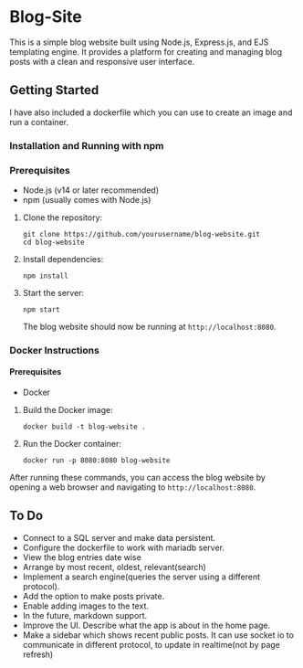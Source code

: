 # Blog-Site

This is a simple blog website built using Node.js, Express.js, and EJS templating engine. It provides a platform for creating and managing blog posts with a clean and responsive user interface.

## Getting Started

I have also included a dockerfile which you can use to create an image and run a container.

### Installation and Running with npm

### Prerequisites

- Node.js (v14 or later recommended)
- npm (usually comes with Node.js)

1. Clone the repository:

   ```
   git clone https://github.com/yourusername/blog-website.git
   cd blog-website
   ```

2. Install dependencies:

   ```
   npm install
   ```

3. Start the server:

   ```
   npm start
   ```

   The blog website should now be running at `http://localhost:8080`.

### Docker Instructions

#### Prerequisites

- Docker

1. Build the Docker image:

   ```
   docker build -t blog-website .
   ```

2. Run the Docker container:
   ```
   docker run -p 8080:8080 blog-website
   ```

After running these commands, you can access the blog website by opening a web browser and navigating to `http://localhost:8080`.

## To Do

- Connect to a SQL server and make data persistent.
- Configure the dockerfile to work with mariadb server.
- View the blog entries date wise
- Arrange by most recent, oldest, relevant(search)
- Implement a search engine(queries the server using a different protocol).
- Add the option to make posts private.
- Enable adding images to the text.
- In the future, markdown support.
- Improve the UI. Describe what the app is about in the home page.
- Make a sidebar which shows recent public posts. It can use socket io to communicate in different protocol, to update in realtime(not by page refresh)
